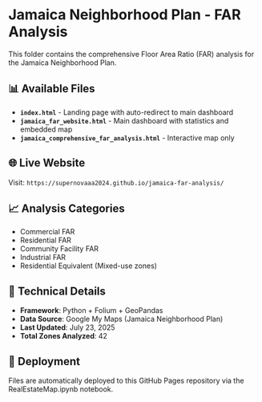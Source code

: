 # Jamaica Neighborhood Plan - FAR Analysis

This folder contains the comprehensive Floor Area Ratio (FAR) analysis for the Jamaica Neighborhood Plan.

## 📊 Available Files

- **`index.html`** - Landing page with auto-redirect to main dashboard
- **`jamaica_far_website.html`** - Main dashboard with statistics and embedded map
- **`jamaica_comprehensive_far_analysis.html`** - Interactive map only

## 🌐 Live Website

Visit: `https://supernovaaa2024.github.io/jamaica-far-analysis/`

## 📈 Analysis Categories

- Commercial FAR
- Residential FAR  
- Community Facility FAR
- Industrial FAR
- Residential Equivalent (Mixed-use zones)

## 🔧 Technical Details

- **Framework**: Python + Folium + GeoPandas
- **Data Source**: Google My Maps (Jamaica Neighborhood Plan)
- **Last Updated**: July 23, 2025
- **Total Zones Analyzed**: 42

## 🚀 Deployment

Files are automatically deployed to this GitHub Pages repository via the RealEstateMap.ipynb notebook.
